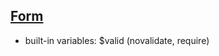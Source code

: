 [Form](http://campus.codeschool.com/courses/shaping-up-with-angular-js/level/3/section/3/form-validation)
-----

- built-in variables: $valid (novalidate, require)
